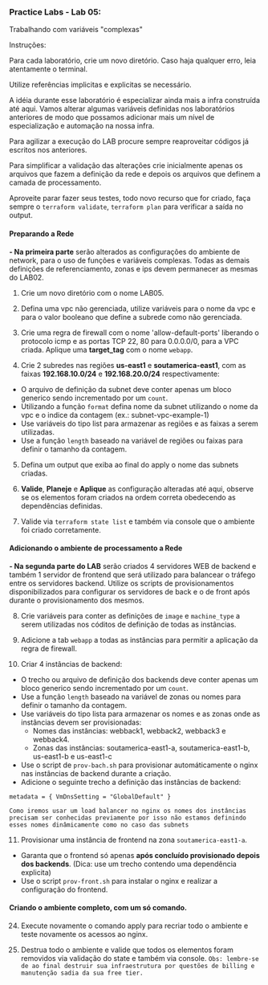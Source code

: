 ### Practice Labs - Lab 05: 

Trabalhando com variáveis "complexas"

Instruções:

Para cada laboratório, crie um novo diretório. Caso haja qualquer erro, leia atentamente o terminal.

Utilize referências implicitas e explicitas se necessário.

A idéia durante esse laboratório é especializar ainda mais a infra construída até aqui. Vamos alterar algumas variáveis definidas nos laboratórios anteriores de modo que possamos adicionar mais um nível de especialização e automação na nossa infra.

Para agilizar a execução do LAB procure sempre reaproveitar códigos já escritos nos anteriores.

Para simplificar a validação das alterações crie inicialmente apenas os arquivos que fazem a definição da rede e depois os arquivos que definem a camada de processamento.

Aproveite parar fazer seus testes, todo novo recurso que for criado, faça sempre o `terraform validate`, `terraform plan` para verificar a saída no output.

#### Preparando a Rede

**- Na primeira parte** serão alterados as configurações do ambiente de network, para o uso de funções e variáveis complexas. Todas as demais definições de referenciamento, zonas e ips devem permanecer as mesmas do LAB02.

1. Crie um novo diretório com o nome LAB05.

2. Defina uma vpc não gerenciada, utilize variáveis para o nome da vpc e para o valor booleano que define a subrede como não gerenciada.

3. Crie uma regra de firewall com o nome 'allow-default-ports' liberando o protocolo icmp e as portas TCP 22, 80 para 0.0.0.0/0, para a VPC criada. Aplique uma **target_tag** com o nome `webapp`.

4. Crie 2 subredes nas regiões **us-east1** e **soutamerica-east1**, com as faixas **192.168.10.0/24** e **192.168.20.0/24** respectivamente:

- O arquivo de definição da subnet deve conter apenas um bloco generico sendo incrementado por um `count`.
- Utilizando a função `format` defina nome da subnet utilizando o nome da vpc e o indice da contagem (ex.: subnet-vpc-example-1)
- Use variáveis do tipo list para armazenar as regiões e as faixas a serem utilizadas.
- Use a função `length` baseado na variável de regiões ou faixas para definir o tamanho da contagem.

5. Defina um output que exiba ao final do apply o nome das subnets criadas.

6. **Valide**, **Planeje** e **Aplique** as configuração alteradas até aqui, observe se os elementos foram criados na ordem correta obedecendo as dependências definidas.

7. Valide via `terraform state list` e também via console que o ambiente foi criado corretamente.

#### Adicionando o ambiente de processamento a Rede

**- Na segunda parte do LAB** serão criados 4 servidores WEB de backend e também 1 servidor de frontend que será utilizado para balancear o tráfego entre os servidores backend. Utilize os scripts de provisionamentos disponibilizados para configurar os servidores de back e o de front após durante o provisionamento dos mesmos.

8. Crie variáveis para conter as definições de `image` e `machine_type` a serem utilizadas nos códitos de definição de todas as instâncias.

9. Adicione a tab `webapp` a todas as instâncias para permitir a aplicação da regra de firewall.

10. Criar 4 instâncias de backend:

- O trecho ou arquivo de definição dos backends deve conter apenas um bloco generico sendo incrementado por um `count`.
- Use a função `length` baseado na variável de zonas ou nomes para definir o tamanho da contagem.
- Use variáveis do tipo lista para armazenar os nomes e as zonas onde as instâncias devem ser provisionadas:
    - Nomes das instâncias: webback1, webback2, webback3 e webback4. 
    - Zonas das instâncias: soutamerica-east1-a, soutamerica-east1-b, us-east1-b e us-east1-c
- Use o script de `prov-bach.sh` para provisionar automáticamente o nginx nas instâncias de backend durante a criação.
- Adicione o seguinte trecho a definição das instâncias de backend:

``
  metadata = {
    VmDnsSetting = "GlobalDefault"
  }
``

`
Como iremos usar um load balancer no nginx os nomes dos instâncias precisam ser conhecidas previamente por isso não estamos definindo esses nomes dinâmicamente como no caso das subnets
`

11. Provisionar uma instância de frontend na zona `soutamerica-east1-a`.
- Garanta que o frontend só apenas **após concluído provisionado depois dos backends**. (Dica: use um trecho contendo uma dependência explicita)
- Use o script `prov-front.sh` para instalar o nginx e realizar a configuração do frontend.

#### Criando o ambiente completo, com um só comando.

24. Execute novamente o comando apply para recriar todo o ambiente e teste novamente os acessos ao nginx.

25. Destrua todo o ambiente e valide que todos os elementos foram removidos via validação do state e também via console.
`
Obs: lembre-se de ao final destruir sua infraestrutura por questões de billing e manutenção sadia da sua free tier.
`